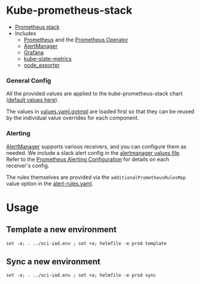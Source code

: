 # Kube-prometheus-stack
- [Prometheus stack](https://github.com/prometheus-community/helm-charts/tree/main/charts/kube-prometheus-stack)
- Includes
   - [Prometheus](https://prometheus.io/) and the [Prometheus Operator](https://github.com/prometheus-operator/prometheus-operator)
   - [AlertManager](https://prometheus.io/docs/alerting/latest/alertmanager/)
   - [Grafana](https://grafana.com/)
   - [kube-state-metrics](https://github.com/kubernetes/kube-state-metrics)
   - [node_exporter](https://github.com/prometheus/node_exporter)

### General Config

All the provided values are applied to the kube-prometheus-stack chart ([default values here](https://github.com/prometheus-community/helm-charts/blob/main/charts/kube-prometheus-stack/values.yaml
)). 

The values in [values.yaml.gotmpl](./environments/prod/values.yaml.gotmpl) are loaded first so that they can be reused by the individual value overrides for each component. 

### Alerting

[AlertManager](https://prometheus.io/docs/alerting/latest/alertmanager/) supports various receivers, and you can configure them as needed. 
We include a slack alert config in the [alertmanager values file](./environments/prod/alertmanager.yaml.gotmpl). 
Refer to the [Prometheus Alerting Configuration](https://prometheus.io/docs/alerting/latest/configuration/#general-receiver-related-settings) for details on each receiver's config.

The rules themselves are provided via the `additionalPrometheusRulesMap` value option in the [alert-rules.yaml](./environments/prod/alert-rules.yaml).

# Usage

## Template a new environment

`set -a; . ../oci-iad.env ; set +a; helmfile -e prod template`

## Sync a new environment

`set -a; . ../oci-iad.env ; set +a; helmfile -e prod sync`